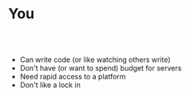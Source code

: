 # You
<br /><br />

- Can write code (or like watching others write)
- Don't have (or want to spend) budget for servers
- Need rapid access to a platform
- Don't like a lock in
